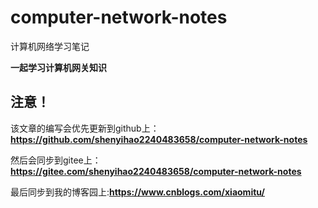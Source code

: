 # computer-network-notes
 计算机网络学习笔记

**一起学习计算机网关知识**
## 注意！

该文章的编写会优先更新到github上：**https://github.com/shenyihao2240483658/computer-network-notes**

然后会同步到gitee上：**https://gitee.com/shenyihao2240483658/computer-network-notes**

最后同步到我的博客园上:**https://www.cnblogs.com/xiaomitu/**
